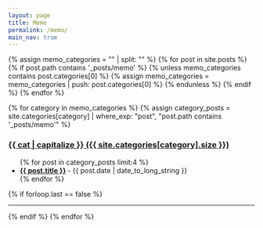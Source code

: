 ```yaml
---
layout: page
title: Memo
permalink: /memo/
main_nav: true
---
```


{% assign memo_categories = "" | split: "" %}
{% for post in site.posts %}
  {% if post.path contains '_posts/memo' %}
    {% unless memo_categories contains post.categories[0] %}
      {% assign memo_categories = memo_categories | push: post.categories[0] %}
    {% endunless %}
  {% endif %}
{% endfor %}

{% for category in memo_categories %}
  {% assign category_posts = site.categories[category] | where_exp: "post", "post.path contains '_posts/memo'" %}
  <h3 id="{{cat}}">
    <a href="{{ site.baseurl }}/category/{{ category }}/">{{ cat | capitalize }} ({{ site.categories[category].size }})</a>
  </h3>
  <ul class="posts-list">
  {% for post in category_posts limit:4 %}
    <li>
      <strong>
        <a href="{{ post.url | prepend: site.baseurl }}">{{ post.title }}</a>
      </strong>
      <span class="post-date">- {{ post.date | date_to_long_string }}</span>
    </li>
  {% endfor %}
  </ul>
  {% if forloop.last == false %}<hr>{% endif %}
{% endfor %}
<br>
